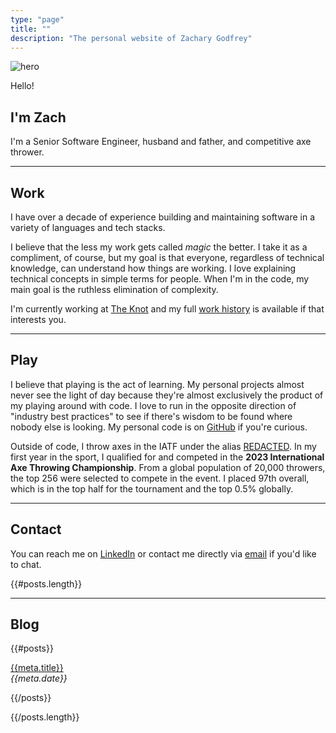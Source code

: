 ```yaml
---
type: "page"
title: ""
description: "The personal website of Zachary Godfrey"
---
```


<div class="grid stack columns-2 items-y-center">
  <div>
    <img src="data:image/jpg;base64,{{>hero}}" alt="hero">
  </div>

  <div>
    <p>Hello!</p>
    <h2>I'm Zach</h2>
    <p>I'm a Senior Software Engineer, husband and father, and competitive axe thrower.</p>
  </div>
</div>

<!--
![hero](data:image/jpg;base64,{{>hero}})

## Hey! I'm Zach.

I'm a Senior Software Engineer, husband and father, and competitive axe thrower.
-->

---

## Work

I have over a decade of experience building and maintaining software in a variety of languages and tech stacks.

I believe that the less my work gets called *magic* the better. I take it as a compliment, of course, but my goal is that everyone, regardless of technical knowledge, can understand how things are working. I love explaining technical concepts in simple terms for people. When I'm in the code, my main goal is the ruthless elimination of complexity.

I'm currently working at [The Knot](https://theknot.com) and my full [work history](/work) is available if that interests you.

---

## Play

I believe that playing is the act of learning. My personal projects almost never see the light of day because they're almost exclusively the product of my playing around with code. I love to run in the opposite direction of "industry best practices" to see if there's wisdom to be found where nobody else is looking. My personal code is on [GitHub](https://github.com/ZacharyGodfrey) if you're curious.

Outside of code, I throw axes in the IATF under the alias [REDACTED](https://axescores.com/player/1207260). In my first year in the sport, I qualified for and competed in the **2023 International Axe Throwing Championship**. From a global population of 20,000 throwers, the top 256 were selected to compete in the event. I placed 97th overall, which is in the top half for the tournament and the top 0.5% globally.

---

## Contact

You can reach me on [LinkedIn](https://linkedin.com/in/zachary-godfrey) or contact me directly via [email](mailto:contact@zacharygodfrey.dev) if you'd like to chat.

{{#posts.length}}

---

## Blog

{{#posts}}

[{{meta.title}}](/{{{uri}}})\
*{{meta.date}}*

{{/posts}}

{{/posts.length}}